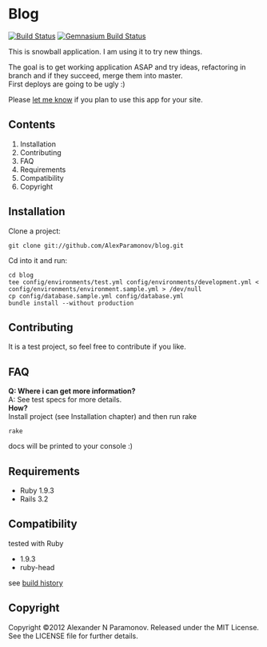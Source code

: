 Blog
=====================
[![Build Status](https://secure.travis-ci.org/AlexParamonov/blog.png)](http://travis-ci.org/AlexParamonov/blog)
[![Gemnasium Build Status](https://gemnasium.com/AlexParamonov/blog.png)](http://gemnasium.com/AlexParamonov/blog)

This is snowball application.
I am using it to try new things.

The goal is to get working application ASAP and try ideas, refactoring in branch and if they succeed, merge them into master.  
First deploys are going to be ugly :)

Please [let me know](https://github.com/inbox/new/AlexParamonov) if you plan to use this app for your site.  

Contents
---------
1. Installation
1. Contributing
1. FAQ
1. Requirements
1. Compatibility
1. Copyright

Installation
------------
Сlone a project:

    git clone git://github.com/AlexParamonov/blog.git

Cd into it and run:

    cd blog
    tee config/environments/test.yml config/environments/development.yml < config/environments/environment.sample.yml > /dev/null
    cp config/database.sample.yml config/database.yml
    bundle install --without production

Contributing
-------------
It is a test project, so feel free to contribute if you like.  


FAQ
---
__Q: Where i can get more information?__  
A: See test specs for more details.  
__How?__  
Install project (see Installation chapter) and then run rake  

    rake

docs will be printed to your console :)  

Requirements
------------

* Ruby 1.9.3
* Rails 3.2

Compatibility
-------------
tested with Ruby

* 1.9.3
* ruby-head

see [build history](http://travis-ci.org/#!/AlexParamonov/blog/builds)

Copyright
---------
Copyright ©2012 Alexander N Paramonov.
Released under the MIT License. See the LICENSE file for further details.
